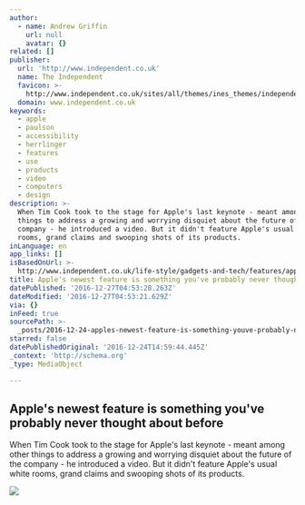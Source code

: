 ```yaml
---
author:
  - name: Andrew Griffin
    url: null
    avatar: {}
related: []
publisher:
  url: 'http://www.independent.co.uk'
  name: The Independent
  favicon: >-
    http://www.independent.co.uk/sites/all/themes/ines_themes/independent_theme/favicon.ico
  domain: www.independent.co.uk
keywords:
  - apple
  - paulson
  - accessibility
  - herrlinger
  - features
  - use
  - products
  - video
  - computers
  - design
description: >-
  When Tim Cook took to the stage for Apple's last keynote - meant among other
  things to address a growing and worrying disquiet about the future of the
  company - he introduced a video. But it didn't feature Apple's usual white
  rooms, grand claims and swooping shots of its products.
inLanguage: en
app_links: []
isBasedOnUrl: >-
  http://www.independent.co.uk/life-style/gadgets-and-tech/features/apple-iphone-ipad-accessibility-macbook-pro-mac-disability-apple-watch-a7492226.html
title: Apple's newest feature is something you've probably never thought about before
datePublished: '2016-12-27T04:53:28.263Z'
dateModified: '2016-12-27T04:53:21.629Z'
via: {}
inFeed: true
sourcePath: >-
  _posts/2016-12-24-apples-newest-feature-is-something-youve-probably-never-th.md
starred: false
datePublishedOriginal: '2016-12-24T14:59:44.445Z'
_context: 'http://schema.org'
_type: MediaObject

---
```

<article style=""><h1>Apple's newest feature is something you've probably never thought about before</h1><p>When Tim Cook took to the stage for Apple's last keynote - meant among other things to address a growing and worrying disquiet about the future of the company - he introduced a video. But it didn't feature Apple's usual white rooms, grand claims and swooping shots of its products.</p><img src="https://static.independent.co.uk/s3fs-public/thumbnails/image/2016/12/23/11/timcook.jpg" /></article>